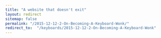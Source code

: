 ```yaml
---
title: "A website that doesn't exit"
layout: redirect
sitemap: false
permalink: "/2015-12-12-2-On-Becoming-A-Keyboard-Wonk/"
redirect_to:  "/keyboards/2015-12-12-2-On-Becoming-A-Keyboard-Wonk"
---
```

